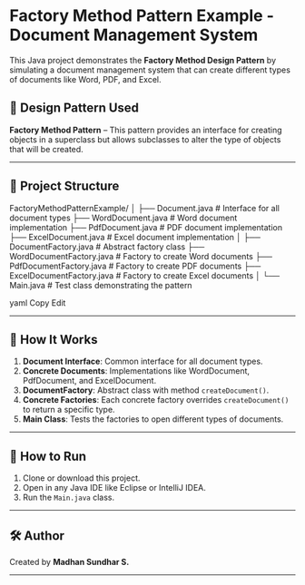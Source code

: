 # Factory Method Pattern Example - Document Management System

This Java project demonstrates the **Factory Method Design Pattern** by simulating a document management system that can create different types of documents like Word, PDF, and Excel.

## 🧠 Design Pattern Used
**Factory Method Pattern** – This pattern provides an interface for creating objects in a superclass but allows subclasses to alter the type of objects that will be created.

---

## 📂 Project Structure

FactoryMethodPatternExample/
│
├── Document.java # Interface for all document types
├── WordDocument.java # Word document implementation
├── PdfDocument.java # PDF document implementation
├── ExcelDocument.java # Excel document implementation
│
├── DocumentFactory.java # Abstract factory class
├── WordDocumentFactory.java # Factory to create Word documents
├── PdfDocumentFactory.java # Factory to create PDF documents
├── ExcelDocumentFactory.java # Factory to create Excel documents
│
└── Main.java # Test class demonstrating the pattern

yaml
Copy
Edit

---
## 🧪 How It Works

1. **Document Interface**: Common interface for all document types.
2. **Concrete Documents**: Implementations like WordDocument, PdfDocument, and ExcelDocument.
3. **DocumentFactory**: Abstract class with method `createDocument()`.
4. **Concrete Factories**: Each concrete factory overrides `createDocument()` to return a specific type.
5. **Main Class**: Tests the factories to open different types of documents.

---
## 🚀 How to Run

1. Clone or download this project.
2. Open in any Java IDE like Eclipse or IntelliJ IDEA.
3. Run the `Main.java` class.

---

## 🛠️ Author

Created by **Madhan Sundhar S.**

---

